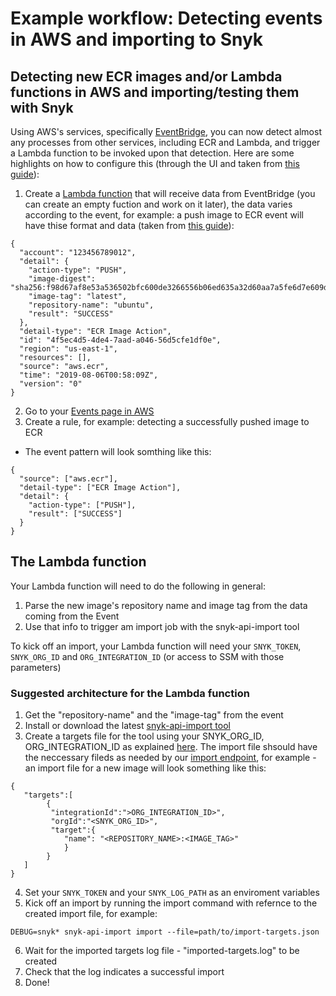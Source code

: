 # Example workflow: Detecting events in AWS and importing to Snyk
## Detecting new ECR images and/or Lambda functions in AWS and importing/testing them with Snyk
Using AWS's services, specifically [EventBridge](https://console.aws.amazon.com/events/), you can now detect almost any processes from other services, including ECR and Lambda, and trigger a Lambda function to be invoked upon that detection.
Here are some highlights on how to configure this (through the UI and taken from [this guide](https://docs.aws.amazon.com/eventbridge/latest/userguide/eb-run-lambda-schedule.html)):
1. Create a [Lambda function](https://console.aws.amazon.com/lambda/) that will receive data from EventBridge (you can create an empty fuction and work on it later), the data varies according to the event, for example: a push image to ECR event will have thise format and data (taken from [this guide](https://docs.aws.amazon.com/AmazonECR/latest/userguide/ecr-eventbridge.html#:~:text=The%20following%20event%20is%20sent%20when%20each%20image%20push%20is%20completed.%20For%20more%20information%2C%20see%20Pushing%20a%20Docker%20image.)):
```
{
  "account": "123456789012",
  "detail": {
    "action-type": "PUSH",
    "image-digest": "sha256:f98d67af8e53a536502bfc600de3266556b06ed635a32d60aa7a5fe6d7e609d7",
    "image-tag": "latest",
    "repository-name": "ubuntu",
    "result": "SUCCESS"
  },
  "detail-type": "ECR Image Action",
  "id": "4f5ec4d5-4de4-7aad-a046-56d5cfe1df0e",
  "region": "us-east-1",
  "resources": [],
  "source": "aws.ecr",
  "time": "2019-08-06T00:58:09Z",
  "version": "0"
}
```
2. Go to your [Events page in AWS](https://console.aws.amazon.com/events/)
3. Create a rule, for example: detecting a successfully pushed image to ECR
- The event pattern will look somthing like this:
```
{
  "source": ["aws.ecr"],
  "detail-type": ["ECR Image Action"],
  "detail": {
    "action-type": ["PUSH"],
    "result": ["SUCCESS"]
  }
}
```

## The Lambda function
Your Lambda function will need to do the following in general:
1. Parse the new image's repository name and image tag from the data coming from the Event
2. Use that info to trigger am import job with the snyk-api-import tool

To kick off an import, your Lambda function will need your `SNYK_TOKEN`, `SNYK_ORG_ID` and `ORG_INTEGRATION_ID` (or access to SSM with those parameters)

### Suggested architecture for the Lambda function
1. Get the "repository-name" and the "image-tag" from the event
2. Install or download the latest [snyk-api-import tool](https://github.com/snyk-tech-services/snyk-api-import/releases)
3. Create a targets file for the tool using your SNYK_ORG_ID, ORG_INTEGRATION_ID as explained [here](https://github.com/snyk-tech-services/snyk-api-import/blob/master/docs/import.md#1-create-the-import-projectsjson-file). The import file shsould have the neccessary fileds as needed by our [import endpoint](https://snyk.docs.apiary.io/#reference/import-projects/import-targets), for example - an import file for a new image will look something like this:
```
{
   "targets":[
        {
         "integrationId":">ORG_INTEGRATION_ID>",
         "orgId":"<SNYK_ORG_ID>",
         "target":{
            "name": "<REPOSITORY_NAME>:<IMAGE_TAG>"
            }
        }
   ]
}
```
4. Set your `SNYK_TOKEN` and your `SNYK_LOG_PATH` as an enviroment variables
5. Kick off an import by running the import command with refernce to the created import file, for example:
```
DEBUG=snyk* snyk-api-import import --file=path/to/import-targets.json
```
6. Wait for the imported targets log file - "imported-targets.log" to be created
7. Check that the log indicates a successful import
8. Done!